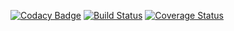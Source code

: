 [![Codacy Badge](https://api.codacy.com/project/badge/Grade/464fecf0a77d440999aca3aa56c9e336)](https://app.codacy.com/app/brandeddavid/Hello-Books-React?utm_source=github.com&utm_medium=referral&utm_content=brandeddavid/Hello-Books-React&utm_campaign=Badge_Grade_Dashboard)
[![Build Status](https://travis-ci.org/brandeddavid/Hello-Books-React.svg?branch=master)](https://travis-ci.org/brandeddavid/Hello-Books-React)
[![Coverage Status](https://coveralls.io/repos/github/brandeddavid/Hello-Books-React/badge.svg?branch=master)](https://coveralls.io/github/brandeddavid/Hello-Books-React?branch=master)